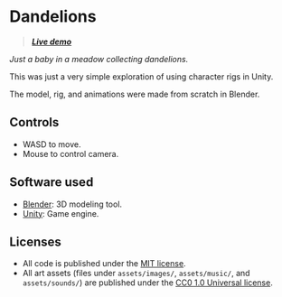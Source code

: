 # Dandelions

> _**[Live demo](https://levilindsey.github.io/dandelions/index.html)**_

_Just a baby in a meadow collecting dandelions._

This was just a very simple exploration of using character rigs in Unity.

The model, rig, and animations were made from scratch in Blender.

## Controls

-   WASD to move.
-   Mouse to control camera.

## Software used

-   [Blender](https://www.blender.org): 3D modeling tool.
-   [Unity](https://unity.com): Game engine.

## Licenses

-   All code is published under the [MIT license](LICENSE).
-   All art assets (files under `assets/images/`, `assets/music/`, and `assets/sounds/`) are published under the [CC0 1.0 Universal license](https://creativecommons.org/publicdomain/zero/1.0/deed.en).

